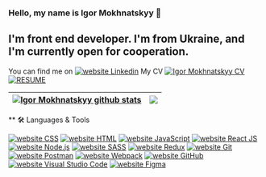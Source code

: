 ### Hello, my name is Igor Mokhnatskyy 👋

## I'm front end developer. I'm from Ukraine, and I'm currently open for cooperation. 

You can find me on 
<a href="https://www.linkedin.com/feed/?trk=nav_logo"><img src="https://img.shields.io/static/v1?label=&labelColor=afafaf&message=LinkedIn&color=%230076D6&style=flat&logo=linkedin&logoColor=%14145e" alt="website Linkedin"/></a>
My CV 
<a href="https://gigorko1993.github.io/resume/"><img src="https://img.shields.io/static/v1?label=&labelColor=afafaf&message=LinkedIn&color=%230076D6&style=flat&logo=linkedin&logoColor=%14145e" alt="Igor Mokhnatskyy CV"/></a>
[![RESUME][linkedin-shield]][linkedin-url]

[linkedin-shield]: https://img.shields.io/badge/-LinkedIn-black.svg?style=for-the-badge&logo=linkedin&colorB=555
[linkedin-url]: https://gigorko1993.github.io/resume

<!--
**gigorko1993/gigorko1993** is a ✨ _special_ ✨ repository because its `README.md` (this file) appears on your GitHub profile.

Here are some ideas to get you started:


-->
| <a href="https://github.com/gigorko1993/github-readme-stats"><img align="center" src="https://github-readme-stats.vercel.app/api?username=gigorko1993&show_icons=true&include_all_commits=true&theme=graywhite&hide_border=true" alt="Igor Mokhnatskyy github stats" /></a> | <a href="https://github.com/gigorko1993/github-readme-stats"><img align="center" src="https://github-readme-stats.vercel.app/api/top-langs/?username=gigorko1993&layout=compact&theme=graywhite&hide_border=true" /></a> |
| ------------- | ------------- |

** 🛠️ Languages & Tools


<a href="https://www.w3schools.com/css/default.asp"><img src="https://img.shields.io/static/v1?label=&labelColor=afafaf&message=CSS&color=%230076D6&style=flat&logo=css3&logoColor=%14145e" alt="website CSS"/></a>
<a href="https://www.w3schools.com/html/default.asp"><img src="https://img.shields.io/static/v1?label=&labelColor=afafaf&message=HTML&color=%230076D6&style=flat&logo=html5&logoColor=%14145e" alt="website HTML"/></a>
<a href="https://developer.mozilla.org/en/docs/Web/JavaScript"><img src="https://img.shields.io/static/v1?label=&labelColor=afafaf&message=JavaScript&color=%230076D6&style=flat&logo=JavaScript&logoColor=%14145e" alt="website JavaScript"/></a>
<a href="https://create-react-app.dev"><img src="https://img.shields.io/static/v1?label=&labelColor=afafaf&message=React JS&color=%230076D6&style=flat&logo=react&logoColor=%230076D6" alt="website React JS"/></a>
<a href="https://nodejs.org/uk/"><img src="https://img.shields.io/static/v1?label=&labelColor=afafaf&message=Node JS&color=%230076D6&style=flat&logo=node.js&logoColor=%14145e" alt="website Node.js"/></a>
<a href="https://sass-lang.com"><img src="https://img.shields.io/static/v1?label=&labelColor=afafaf&message=SASS&color=%230076D6&style=flat&logo=sass&logoColor=%14145e" alt="website SASS"/></a>
<a href="https://redux-toolkit.js.org"><img src="https://img.shields.io/static/v1?label=&labelColor=afafaf&message=Redux&color=%230076D6&style=flat&logo=redux&logoColor=%14145e" alt="website Redux"/></a>
<a href="https://git-scm.com"><img src="https://img.shields.io/static/v1?label=&labelColor=afafaf&message=Git&color=%230076D6&style=flat&logo=git&logoColor=%14145e" alt="website Git"/></a>
<a href="https://www.postman.com"><img src="https://img.shields.io/static/v1?label=&labelColor=afafaf&message=Postman Code&color=%230076D6&style=flat&logo=Postman&logoColor=%14145e" alt="website Postman"/></a>
<a href="https://webpack.js.org"><img src="https://img.shields.io/static/v1?label=&labelColor=afafaf&message=Webpack&color=%230076D6&style=flat&logo=webpack&logoColor=%14145e" alt="website Webpack"/></a>
<a href="https://github.com"><img src="https://img.shields.io/static/v1?label=&labelColor=afafaf&message=GitHub&color=%230076D6&style=flat&logo=GitHub&logoColor=%14145e" alt="website GitHub"/></a>
<a href="https://code.visualstudio.com"><img src="https://img.shields.io/static/v1?label=&labelColor=afafaf&message=VSC&color=%230076D6&style=flat&logo=visual studio code&logoColor=%14145e" alt="website Visual Studio Code"/></a>
<a href="https://code.visualstudio.com"><img src="https://img.shields.io/static/v1?label=&labelColor=afafaf&message=Figma&color=%230076D6&style=flat&logo=Figma&logoColor=%14145e" alt="website Figma"/></a>


